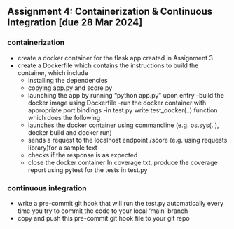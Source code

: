 
## Assignment 4: Containerization & Continuous Integration [due 28 Mar 2024]
### containerization
- create a docker container for the flask app created in Assignment 3
- create a Dockerfile which contains the instructions to build the container, which include
   - installing the dependencies
   - copying app.py and score.py
   - launching the app by running “python app.py” upon entry
-build the docker image using Dockerfile
-run the docker container with appropriate port bindings
-in test.py write test_docker(..) function which does the following
   - launches the docker container using commandline (e.g. os.sys(..), docker build and docker run)
   - sends a request to the localhost endpoint /score (e.g. using requests library)for a sample text
   - checks if the response is as expected
   - close the docker container
In coverage.txt, produce the coverage report using pytest for the tests in test.py
### continuous integration
- write a pre-commit git hook that will run the test.py automatically every time you try to commit the code to your local ‘main’ branch
- copy and push this pre-commit git hook file to your git repo

